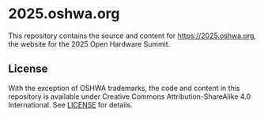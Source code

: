 # 2025.oshwa.org

This repository contains the source and content for https://2025.oshwa.org, the website for the 2025 Open Hardware Summit.


## License

With the exception of OSHWA trademarks, the code and content in this repository is available under Creative Commons Attribution-ShareAlike 4.0 International. See [LICENSE](./LICENSE) for details.
